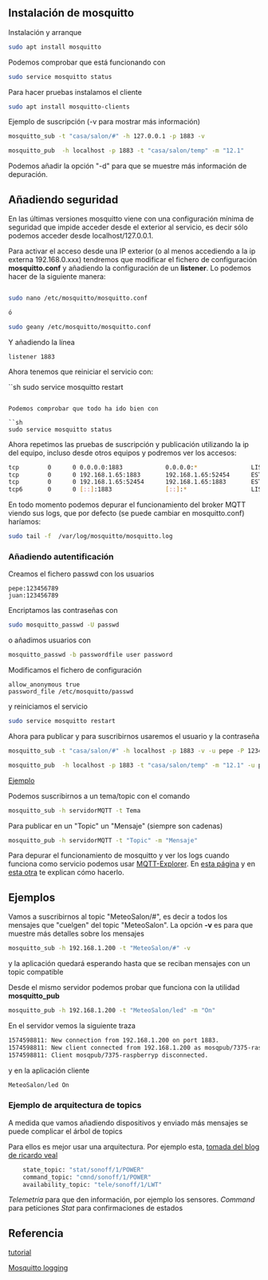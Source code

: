 ## Instalación de mosquitto

Instalación y arranque

```sh
sudo apt install mosquitto

```

Podemos comprobar que está funcionando con 

```sh
sudo service mosquitto status
```

Para hacer pruebas instalamos el cliente

```sh
sudo apt install mosquitto-clients
```

Ejemplo de suscripción (-v para mostrar más información)

```sh
mosquitto_sub -t "casa/salon/#" -h 127.0.0.1 -p 1883 -v

mosquitto_pub  -h localhost -p 1883 -t "casa/salon/temp" -m "12.1"
```

Podemos añadir la opción "-d" para que se muestre más información de depuración.

## Añadiendo seguridad

En las últimas versiones mosquitto viene con una configuración mínima de seguridad que impide acceder desde el exterior al servicio, es decir sólo podemos acceder desde localhost/127.0.0.1.

Para activar el acceso desde una IP exterior (o al menos accediendo a la ip externa 192.168.0.xxx) tendremos que modificar el fichero de configuración **mosquitto.conf** y añadiendo la configuración de un **listener**. Lo podemos hacer de la siguiente manera:

```sh

sudo nano /etc/mosquitto/mosquitto.conf

ó

sudo geany /etc/mosquitto/mosquitto.conf
```

Y añadiendo la línea 

```
listener 1883
```

Ahora tenemos que reiniciar el servicio con:

``sh
sudo service mosquitto restart
```

Podemos comprobar que todo ha ido bien con

``sh
sudo service mosquitto status
```

Ahora repetimos las pruebas de suscripción y publicación utilizando la ip del equipo, incluso desde otros equipos y podremos ver los accesos:

```sh
tcp        0      0 0.0.0.0:1883            0.0.0.0:*               LISTEN     
tcp        0      0 192.168.1.65:1883       192.168.1.65:52454      ESTABLISHED
tcp        0      0 192.168.1.65:52454      192.168.1.65:1883       ESTABLISHED
tcp6       0      0 [::]:1883               [::]:*                  LISTEN     
```

En todo momento podemos depurar el funcionamiento del broker MQTT viendo sus logs, que por defecto (se puede cambiar en mosquitto.conf) haríamos:

```sh
sudo tail -f  /var/log/mosquitto/mosquitto.log
```

### Añadiendo autentificación

Creamos el fichero passwd con los usuarios

```
pepe:123456789
juan:123456789
```

Encriptamos las contraseñas con

```sh
sudo mosquitto_passwd -U passwd
```

o añadimos usuarios con

```sh
mosquitto_passwd -b passwordfile user password
```

Modificamos el fichero de configuración

```
allow_anonymous true
password_file /etc/mosquitto/passwd
```

y reiniciamos el servicio

```sh
sudo service mosquitto restart
```

Ahora para publicar y para suscribirnos usaremos el usuario y la contraseña


```sh
mosquitto_sub -t "casa/salon/#" -h localhost -p 1883 -v -u pepe -P 123456789

mosquitto_pub  -h localhost -p 1883 -t "casa/salon/temp" -m "12.1" -u pepe -P 123456789
```

[Ejemplo](http://www.steves-internet-guide.com/mqtt-username-password-example/)


Podemos suscribirnos a un tema/topic con el comando 

```sh
mosquitto_sub -h servidorMQTT -t Tema
``` 

Para publicar en un "Topic" un "Mensaje" (siempre son cadenas)

```sh
mosquitto_pub -h servidorMQTT -t "Topic" -m "Mensaje"
```

Para depurar el funcionamiento de mosquitto y ver los logs cuando funciona como servicio podemos usar [MQTT-Explorer](https://github.com/thomasnordquist/MQTT-Explorer). En [esta página](https://community.home-assistant.io/t/how-to-debug-mosquitto-mqtt/107709/20) y en [esta otra](http://www.steves-internet-guide.com/mosquitto-logging/) te explican cómo hacerlo.




## Ejemplos

Vamos a suscribirnos al topic "MeteoSalon/#", es decir a todos los mensajes que "cuelgen" del topic "MeteoSalon".
La opción **-v** es para que muestre más detalles sobre los mensajes

```sh
mosquitto_sub -h 192.168.1.200 -t "MeteoSalon/#" -v

```

y la aplicación quedará esperando hasta que se reciban mensajes con un topic compatible

Desde el mismo servidor podemos probar que funciona con la utilidad **mosquitto_pub**

```sh
mosquitto_pub -h 192.168.1.200 -t "MeteoSalon/led" -m "On"
```

En el servidor vemos la siguiente traza

```sh
1574598811: New connection from 192.168.1.200 on port 1883.
1574598811: New client connected from 192.168.1.200 as mosqpub/7375-raspberryp (c1, k60).
1574598811: Client mosqpub/7375-raspberryp disconnected.
```

y en la aplicación cliente

```sh
MeteoSalon/led On
```

### Ejemplo de arquitectura de topics

A medida que vamos añadiendo dispositivos y enviado más mensajes se puede complicar el árbol de topics

Para ellos es mejor usar una arquitectura. Por ejemplo esta, [tomada del blog de ricardo veal](https://ricveal.com/blog/sonoff-mqtt/)

```sh
    state_topic: "stat/sonoff/1/POWER"
    command_topic: "cmnd/sonoff/1/POWER"
    availability_topic: "tele/sonoff/1/LWT"
```
_Telemetría_ para que den información, por ejemplo los sensores.
_Command_ para peticiones 
_Stat_ para confirmaciones de estados


## Referencia

[tutorial](https://aprendiendoarduino.wordpress.com/2021/02/28/practica-4-instalar-configurar-y-securizar-mosquitto-y-node-red-en-raspberry-pi/)

[Mosquitto logging](http://www.steves-internet-guide.com/mosquitto-logging/)